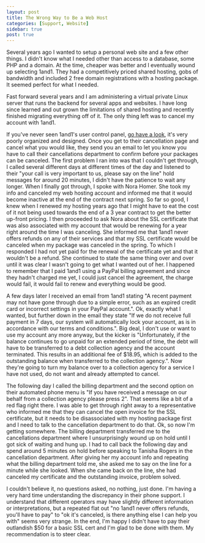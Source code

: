 ```yaml
---
layout: post
title: The Wrong Way to Be a Web Host
categories: [Support, Website]
sidebar: true
post: true
---
```

Several years ago I wanted to setup a personal web site and a few other things. I didn't know what I needed
other than access to a database, some PHP and a domain. At the time, cheaper was better and I eventually wound up
selecting 1and1. They had a competitively priced shared hosting, gobs of bandwidth and included 2 free domain registrations
with a hosting package. It seemed perfect for what I needed.

Fast forward several years and I am administering a virtual private Linux server that runs the backend for several
apps and websites. I have long since learned and out grown the limitations of shared hosting and 
recently finished migrating everything off of it. The only thing left was to cancel my account with 1and1.

If you've never seen 1and1's user control panel, [go have a look](https://www.google.com/search?q=1and1+control+panel&tbm=isch),
it's very poorly organized and designed. Once you get to their cancellation page and cancel what you would like, they
send you an email to let you know you have to call their cancellations department to confirm before your packages
can be canceled. The first problem I ran into was that I couldn't get through, I called several different days at
different times of the day and listened to their "your call is very important to us, please say on the line" hold messages
for around 20 minutes, I didn't have the patience to wait any longer. When I finally got through, I spoke with Nora Homer.
She took my info and canceled my web hosting account and informed me that it would become inactive at the end of the 
contract next spring. So far so good, I knew when I renewed my hosting years ago that I might have to eat the cost
of it not being used towards the end of a 3 year contract to get the better up-front pricing. I then proceeded to ask
Nora about the SSL certificate that was also associated with my account that would be renewing for a year right around
the time I was canceling. She informed me that 1and1 never offers refunds on any of their services and that my SSL certificate
would be canceled when my package was canceled in the spring. To which I responded I had not yet paid for the renewal of 
the certificate yet and that it wouldn't be a refund. She continued to state the same thing over and over until it was
clear I wasn't going to get what I wanted out of her. I happened to remember that I paid 1and1 using a PayPal
billing agreement and since they hadn't charged me yet, I could just cancel the agreement, the charge would fail, it would
fail to renew and everything would be good. 

A few days later I received an email from 1and1 stating 
"A recent payment may not have gone through due to a simple error, such as an expired credit card or incorrect settings in your PayPal account.".
Ok, exactly what I wanted, but further down in the email they state 
"If we do not receive full payment in 7 days, our system will automatically lock your account, as is in accordance with our terms and conditions.".
Big deal, I don't use or want to use my account any more anyway, but the kicker is 
"Unfortunately, if the balance continues to go unpaid for an extended period of time, the debt will have to be transferred to a debt collection agency and the account terminated. 
This results in an additional fee of $18.95, which is added to the outstanding balance when transferred to the collection agency.".
Now they're going to turn my balance over to a collection agency for a service I have not used, do not want and already attempted to cancel.

The following day I called the billing department and the second option on their automated phone menu is "If you have
received a message on our behalf from a collection agency please press 2". That seems like a bit of a red flag right there.
I was able to get through right away to a representative who informed me that they can cancel the open invoice for the SSL certificate, 
but it needs to be disassociated with my hosting package first and I need to talk to the cancellation department to do that.
Ok, so now I'm getting somewhere. The billing department transferred me to the cancellations department where I unsurprisingly
wound up on hold until I got sick of waiting and hung up. I had to call back the following day and spend around 5 minutes on hold
before speaking to Tanisha Rogers in the cancellation department. After giving her my account info and repeating what the billing
department told me, she asked me to say on the line for a minute while she looked. When she came back on the line,
she had canceled my certificate and the outstanding invoice, problem solved.

I couldn't believe it, no questions asked, no nothing, just done. I'm having a very hard time understanding the
discrepancy in their phone support. I understand that different operators may have slightly different information
or interpretations, but a repeated flat out "no 1and1 never offers refunds, you'll have to pay" to 
"ok it's canceled, is there anything else I can help you with" seems very strange. In the end, I'm happy I didn't have to pay their
outlandish $50 for a basic SSL cert and I'm glad to be done with them. My recommendation is to steer clear.
